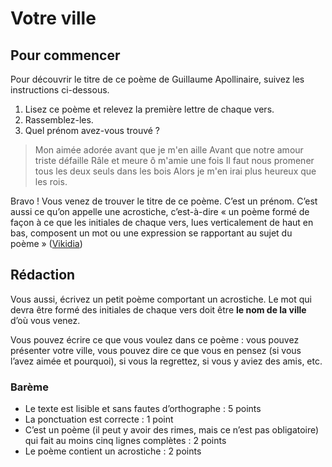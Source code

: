 # Votre ville

## Pour commencer

Pour découvrir le titre de ce poème de Guillaume Apollinaire, suivez les instructions ci-dessous.

1. Lisez ce poème et relevez la première lettre de chaque vers.
2. Rassemblez-les.
3. Quel prénom avez-vous trouvé ?

> Mon aimée adorée avant que je m'en aille
> Avant que notre amour triste défaille
> Râle et meure ô m'amie une fois
> Il faut nous promener tous les deux seuls dans les bois
> Alors je m'en irai plus heureux que les rois.

Bravo ! Vous venez de trouver le titre de ce poème. C’est un prénom. C’est aussi ce qu’on appelle une acrostiche, c’est-à-dire « un poème formé de façon à ce que les initiales de chaque vers, lues verticalement de haut en bas, composent un mot ou une expression se rapportant au sujet du poème » ([Vikidia](https://fr.vikidia.org/wiki/Acrostiche))

## Rédaction

Vous aussi, écrivez un petit poème comportant un acrostiche. Le mot qui devra être formé des initiales de chaque vers doit être **le nom de la ville** d’où vous venez.

Vous pouvez écrire ce que vous voulez dans ce poème : vous pouvez présenter votre ville, vous pouvez dire ce que vous en pensez (si vous l’avez aimée et pourquoi), si vous la regrettez, si vous y aviez des amis, etc.

### Barème

- Le texte est lisible et sans fautes d’orthographe : 5 points
- La ponctuation est correcte : 1 point
- C’est un poème (il peut y avoir des rimes, mais ce n’est pas obligatoire) qui fait au moins cinq lignes complètes : 2 points
- Le poème contient un acrostiche : 2 points



